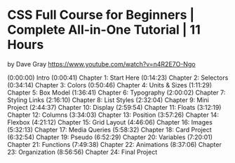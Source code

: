 # CSS Full Course for Beginners | Complete All-in-One Tutorial | 11 Hours
by Dave Gray
https://www.youtube.com/watch?v=n4R2E7O-Ngo

(0:00:00) Intro
(0:00:41) Chapter 1: Start Here
(0:14:23) Chapter 2: Selectors
(0:34:14) Chapter 3: Colors
(0:50:46) Chapter 4: Units & Sizes
(1:11:29) Chapter 5: Box Model
(1:36:41) Chapter 6: Typography
(2:00:02) Chapter 7: Styling Links
(2:16:10) Chapter 8: List Styles
(2:32:04) Chapter 9: Mini Project
(2:44:37) Chapter 10: Display
(2:59:54) Chapter 11: Floats
(3:12:19) Chapter 12: Columns
(3:34:03) Chapter 13: Position
(3:57:26) Chapter 14: Flexbox
(4:21:12) Chapter 15: Grid Layout
(4:46:06) Chapter 16: Images
(5:32:13) Chapter 17: Media Queries
(5:58:32) Chapter 18: Card Project
(6:32:54) Chapter 19: Pseudo
(6:52:29) Chapter 20: Variables
(7:20:01) Chapter 21: Functions
(7:49:38) Chapter 22: Animations
(8:37:06) Chapter 23: Organization
(8:56:56) Chapter 24: Final Project
